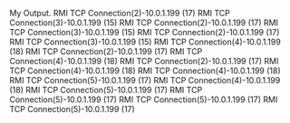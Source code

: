 My Output.
RMI TCP Connection(2)-10.0.1.199 (17)
RMI TCP Connection(3)-10.0.1.199 (15)
RMI TCP Connection(2)-10.0.1.199 (17)
RMI TCP Connection(3)-10.0.1.199 (15)
RMI TCP Connection(2)-10.0.1.199 (17)
RMI TCP Connection(3)-10.0.1.199 (15)
RMI TCP Connection(4)-10.0.1.199 (18)
RMI TCP Connection(2)-10.0.1.199 (17)
RMI TCP Connection(4)-10.0.1.199 (18)
RMI TCP Connection(2)-10.0.1.199 (17)
RMI TCP Connection(4)-10.0.1.199 (18)
RMI TCP Connection(4)-10.0.1.199 (18)
RMI TCP Connection(5)-10.0.1.199 (17)
RMI TCP Connection(4)-10.0.1.199 (18)
RMI TCP Connection(5)-10.0.1.199 (17)
RMI TCP Connection(5)-10.0.1.199 (17)
RMI TCP Connection(5)-10.0.1.199 (17)
RMI TCP Connection(5)-10.0.1.199 (17)